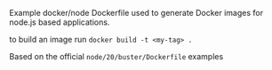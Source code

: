 Example docker/node Dockerfile used to generate Docker images for node.js
based applications.

to build an image run ```docker build -t <my-tag> .```

Based on the official ```node/20/buster/Dockerfile``` examples
